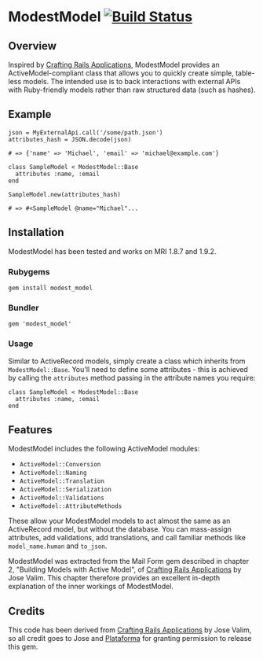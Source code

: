 # ModestModel [![Build Status](https://secure.travis-ci.org/6twenty/modest_model.png)](https://secure.travis-ci.org/6twenty/modest_model.png])

## Overview

Inspired by [Crafting Rails Applications](http://pragprog.com/book/jvrails/crafting-rails-applications), ModestModel provides an ActiveModel-compliant class that allows you to quickly create simple, table-less models. The intended use is to back interactions with external APIs with Ruby-friendly models rather than raw structured data (such as hashes).

## Example

    json = MyExternalApi.call('/some/path.json')
    attributes_hash = JSON.decode(json)
    
    # => {'name' => 'Michael', 'email' => 'michael@example.com'}

    class SampleModel < ModestModel::Base
      attributes :name, :email
    end
    
    SampleModel.new(attributes_hash)
    
    # => #<SampleModel @name="Michael"...
    
## Installation

ModestModel has been tested and works on MRI 1.8.7 and 1.9.2.

### Rubygems

    gem install modest_model
    
### Bundler

    gem 'modest_model'
    
### Usage

Similar to ActiveRecord models, simply create a class which inherits from `ModestModel::Base`. You'll need to define some attributes - this is achieved by calling the `attributes` method passing in the attribute names you require:

    class SampleModel < ModestModel::Base
      attributes :name, :email
    end

## Features

ModestModel includes the following ActiveModel modules:

* `ActiveModel::Conversion`
* `ActiveModel::Naming`
* `ActiveModel::Translation`
* `ActiveModel::Serialization`
* `ActiveModel::Validations`
* `ActiveModel::AttributeMethods`

These allow your ModestModel models to act almost the same as an ActiveRecord model, but without the database. You can mass-assign attributes, add validations, add translations, and call familiar methods like `model_name.human` and `to_json`.

ModestModel was extracted from the Mail Form gem described in chapter 2, "Building Models with Active Model", of [Crafting Rails Applications](http://pragprog.com/book/jvrails/crafting-rails-applications) by Jose Valim. This chapter therefore provides an excellent in-depth explanation of the inner workings of ModestModel.

## Credits

This code has been derived from [Crafting Rails Applications](http://pragprog.com/book/jvrails/crafting-rails-applications) by Jose Valim, so all credit goes to Jose and [Plataforma](http://blog.plataformatec.com.br/) for granting permission to release this gem.